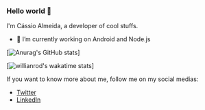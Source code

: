 ### Hello world 👋

I'm Cássio Almeida, a developer of cool stuffs.

- 🔭 I’m currently working on Android and Node.js


[![Anurag's GitHub stats](https://github-readme-stats.vercel.app/api?username=kssioalmeida&show_icons=true&theme=cobalt)]

[![willianrod's wakatime stats](https://github-readme-stats.vercel.app/api/wakatime?username=kssioalmeida&theme=cobalt)]

 If you want to know more about me, follow me on my social medias:

- [Twitter](https://twitter.com/kssioalmeida)
- [LinkedIn](https://www.linkedin.com/in/kssioalmeida/)
